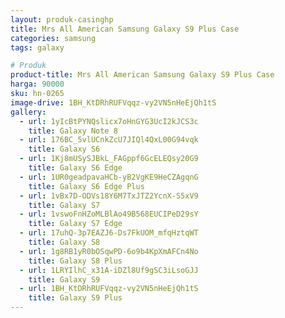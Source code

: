 ```yaml
---
layout: produk-casinghp
title: Mrs All American Samsung Galaxy S9 Plus Case
categories: samsung
tags: galaxy

# Produk
product-title: Mrs All American Samsung Galaxy S9 Plus Case
harga: 90000
sku: hn-0265
image-drive: 1BH_KtDRhRUFVqqz-vy2VN5nHeEjQh1tS
gallery:
  - url: 1yIcBtPYNQslicx7oHnGYG3UcI2kJCS3c
    title: Galaxy Note 8
  - url: 176BC_5vlUCnkZcU7JIQl4QxL00G94vqk
    title: Galaxy S6
  - url: 1Kj8mUSySJBkL_FAGppf6GcELEQsy20G9
    title: Galaxy S6 Edge
  - url: 1UR0geadpavaHCb-yB2VgKE9HeCZAgqnG
    title: Galaxy S6 Edge Plus
  - url: 1vBx7D-ODVs18Y6M7TxJTZ2YcnX-S5xV9
    title: Galaxy S7
  - url: 1vswoFnHZoMLBlAo49B568EUCIPeD29sY
    title: Galaxy S7 Edge
  - url: 17uhQ-3p7EAZJ6-Ds7FkUOM_mfqHztqWT
    title: Galaxy S8
  - url: 1g8RB1yR0bOSqwPD-6o9b4KpXmAFCn4No
    title: Galaxy S8 Plus
  - url: 1LRYIlhC_x31A-iDZl8Uf9gSC3iLsoGJJ
    title: Galaxy S9
  - url: 1BH_KtDRhRUFVqqz-vy2VN5nHeEjQh1tS
    title: Galaxy S9 Plus
---
```


